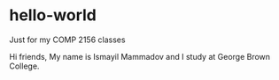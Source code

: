 # hello-world
Just for my COMP 2156 classes

Hi friends,
My name is Ismayil Mammadov and I study at George Brown College.
